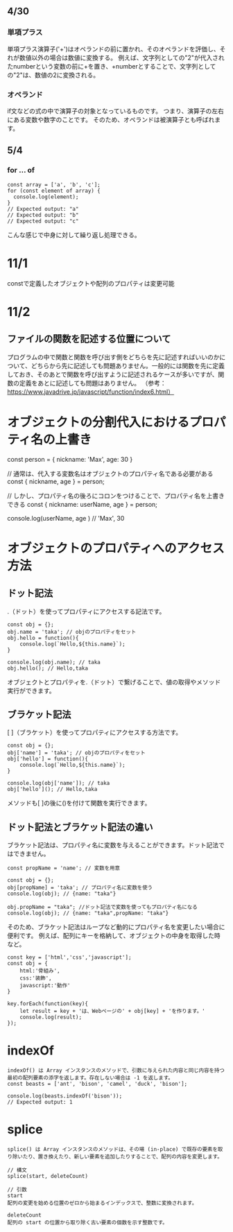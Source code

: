 ## 4/30
### 単項プラス

単項プラス演算子('+')はオペランドの前に置かれ、そのオペランドを評価し、それが数値以外の場合は数値に変換する。
例えば、文字列としての"2"が代入されたnumberという変数の前に+を置き、+numberとすることで、文字列としての"2"は、数値の2に変換される。

### オペランド
if文などの式の中で演算子の対象となっているものです。 つまり、演算子の左右にある変数や数字のことです。 そのため、オペランドは被演算子とも呼ばれます。

## 5/4
### for ... of
```:for ... ofの例
const array = ['a', 'b', 'c'];
for (const element of array) {
  console.log(element);
}
// Expected output: "a"
// Expected output: "b"
// Expected output: "c"
```
こんな感じで中身に対して繰り返し処理できる。

# 11/1
constで定義したオブジェクトや配列のプロパティは変更可能

# 11/2
## ファイルの関数を記述する位置について
プログラムの中で関数と関数を呼び出す側をどちらを先に記述すればいいのかについて、どちらから先に記述しても問題ありません。一般的には関数を先に定義しておき、そのあとで関数を呼び出すように記述されるケースが多いですが、関数の定義をあとに記述しても問題はありません。
（参考：https://www.javadrive.jp/javascript/function/index6.html）

# オブジェクトの分割代入におけるプロパティ名の上書き
const person = {
  nickname: 'Max',
  age: 30
}

// 通常は、代入する変数名はオブジェクトのプロパティ名である必要がある
const { nickname, age } = person;

// しかし、プロパティ名の後ろにコロンをつけることで、プロパティ名を上書きできる
const { nickname: userName, age } = person;

console.log(userName, age ) // 'Max', 30



# オブジェクトのプロパティへのアクセス方法
## ドット記法
.（ドット）を使ってプロパティにアクセスする記法です。
```
const obj = {};
obj.name = 'taka'; // objのプロパティをセット
obj.hello = function(){
    console.log(`Hello,${this.name}`);
}

console.log(obj.name); // taka
obj.hello(); // Hello,taka
```
オブジェクトとプロパティを.（ドット）で繋げることで、値の取得やメソッド実行ができます。

## ブラケット記法
[ ]（ブラケット）を使ってプロパティにアクセスする方法です。
```
const obj = {};
obj['name'] = 'taka'; // objのプロパティをセット
obj['hello'] = function(){
    console.log(`Hello,${this.name}`);
}

console.log(obj['name']); // taka
obj['hello'](); // Hello,taka
```
メソッドも[ ]の後に()を付けて関数を実行できます。

## ドット記法とブラケット記法の違い
ブラケット記法は、プロパティ名に変数を与えることができます。ドット記法ではできません。
```
const propName = 'name'; // 変数を用意

const obj = {};
obj[propName] = 'taka'; // プロパティ名に変数を使う
console.log(obj); // {name: "taka"}

obj.propName = "taka"; //ドット記法で変数を使ってもプロパティ名になる
console.log(obj); // {name: "taka",propName: "taka"}
```

そのため、ブラケット記法はループなど動的にプロパティ名を変更したい場合に便利です。
例えば、配列にキーを格納して、オブジェクトの中身を取得した時など。

```
const key = ['html','css','javascript'];
const obj = {
    html:'骨組み',
    css:'装飾',
    javascript:'動作'
}

key.forEach(function(key){
    let result = key + 'は、Webページの' + obj[key] + 'を作ります。'
    console.log(result);
});
```


# indexOf
```
indexOf() は Array インスタンスのメソッドで、引数に与えられた内容と同じ内容を持つ最初の配列要素の添字を返します。存在しない場合は -1 を返します。
const beasts = ['ant', 'bison', 'camel', 'duck', 'bison'];

console.log(beasts.indexOf('bison'));
// Expected output: 1
```


# splice
```
splice() は Array インスタンスのメソッドは、その場 (in-place) で既存の要素を取り除いたり、置き換えたり、新しい要素を追加したりすることで、配列の内容を変更します。

// 構文
splice(start, deleteCount)

// 引数
start
配列の変更を始める位置のゼロから始まるインデックスで、整数に変換されます。

deleteCount
配列の start の位置から取り除く古い要素の個数を示す整数です。
```